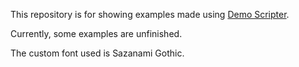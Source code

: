 This repository is for showing examples made using [Demo Scripter](https://github.com/Lukaswbrr/Demo-Scripter).

Currently, some examples are unfinished.

The custom font used is Sazanami Gothic.

